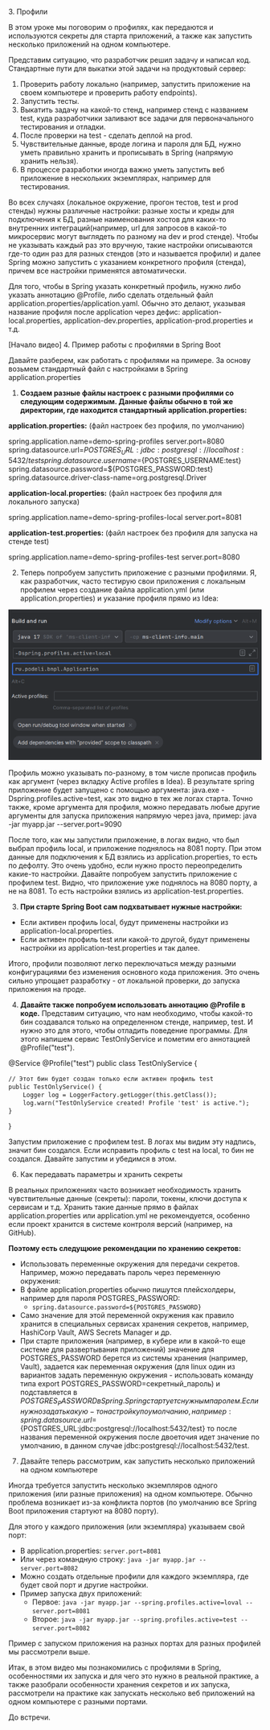 ﻿3\. Профили

В этом уроке мы поговорим о профилях, как передаются и используются секреты для старта приложений, а также как запустить несколько приложений на одном компьютере.

Представим ситуацию, что разработчик решил задачу и написал код. Стандартные пути для выкатки этой задачи на продуктовый сервер: 

1. Проверить работу локально (например, запустить приложение на своем компьютере и проверить работу endpoints).
1. Запустить тесты.
1. Выкатить задачу на какой-то стенд, например стенд с названием test, куда разработчики заливают все задачи для первоначального тестирования и отладки.
1. После проверки на test - сделать деплой на prod.
1. Чувствительные данные, вроде логина и пароля для БД, нужно уметь правильно хранить и прописывать в Spring (напрямую хранить нельзя).
1. В процессе разработки иногда важно уметь запустить веб приложение в нескольких экземплярах, например для тестирования.

Во всех случаях (локальное окружение, прогон тестов, test и prod стенды) нужны различные настройки: разные хосты и креды для подключения к БД, разные наименования хостов для каких-то внутренних интеграций(например, url для запросов в какой-то микросервис могут выглядеть по разному на dev и prod стенде). Чтобы не указывать каждый раз это вручную, такие настройки описываются где-то один раз для разных стендов (это и называется профили) и далее Spring можно запустить с указанием конкретного профиля (стенда), причем все настройки применятся автоматически.

Для того, чтобы в Spring указать конкретный профиль, нужно либо указать аннотацию @Profile, либо сделать отдельный файл application.properties/application.yaml. Обычно это делают, указывая название профиля после application через дефис: application-local.properties, application-dev.properties, application-prod.properties и т.д.

[Начало видео]
4\. Пример работы с профилями в Spring Boot

Давайте разберем, как работать с профилями на примере. За основу возьмем стандартный файл с настройками в Spring application.properties

1. **Создаем разные файлы настроек с разными профилями со следующим содержимым. Данные файлы обычно в той же директории, где находится стандартный application.properties:**

  **application.properties:** (файл настроек без профиля, по умолчанию)

  spring.application.name=demo-spring-profiles
  server.port=8080
  spring.datasource.url=${POSTGRES_URL:jdbc:postgresql://localhost:5432/test}
  spring.datasource.username=${POSTGRES_USERNAME:test}
  spring.datasource.password=${POSTGRES_PASSWORD:test}
  spring.datasource.driver-class-name=org.postgresql.Driver

  **application-local.properties:** (файл настроек без профиля для локального запуска)

  spring.application.name=demo-spring-profiles-local
  server.port=8081

  **application-test.properties:** (файл настроек без профиля для запуска на стенде test)

  spring.application.name=demo-spring-profiles-test
  server.port=8080

2. Теперь попробуем запустить приложение с разными профилями. Я, как разработчик, часто тестирую свои приложения с локальным профилем через создание файла application.yml (или application.properties) и указание профиля прямо из Idea: 

![](img.png)

Профиль можно указывать по-разному, в том числе прописав профиль как аргумент (через вкладку Active profiles в Idea).
В результате spring приложение будет запущено с помощью аргумента: java.exe -Dspring.profiles.active=test, как это видно в тех же логах старта.
Точно также, кроме аргумента для профиля, можно передавать любые другие аргументы для запуска приложения напрямую через java, пример:
java -jar myapp.jar --server.port=9090

После того, как мы запустили приложение, в логах видно, что был выбрал профиль local, и приложение поднялось на 8081 порту.
При этом данные для подключения к БД взялись из application.properties, то есть по дефолту.
Это очень удобно, если нужно просто переопределить какие-то настройки.
Давайте попробуем запустить приложение с профилем test.
Видно, что приложение уже поднялось на 8080 порту, а не на 8081. То есть настройки взялись из application-test.properties.

3. **При старте Spring Boot сам подхватывает нужные настройки:**
- Если активен профиль local, будут применены настройки из application-local.properties.
- Если активен профиль test или какой-то другой, будут применены настройки из application-test.properties и так далее.

Итого, профили позволяют легко переключаться между разными конфигурациями без изменения основного кода приложения. Это очень сильно упрощает разработку - от локальной проверки, до запуска приложения на проде.

4. **Давайте также попробуем использовать аннотацию @Profile в коде.**
Представим ситуацию, что нам необходимо, чтобы какой-то бин создавался только на определенном стенде, например, test.
И нужно это для этого, чтобы отладить поведение программы.
Для этого напишем сервис TestOnlyService и пометим его аннотацией @Profile("test").

@Service
@Profile("test")
public class TestOnlyService {

    // Этот бин будет создан только если активен профиль test
    public TestOnlyService() {
        Logger log = LoggerFactory.getLogger(this.getClass());
        log.warn("TestOnlyService created! Profile 'test' is active.");
    }
}

Запустим приложение с профилем test. В логах мы видим эту надпись, значит бин создался.
Если исправить профиль с test на local, то бин не создался.
Давайте запустим и убедимся в этом.

6. Как передавать параметры и хранить секреты

В реальных приложениях часто возникает необходимость хранить чувствительные данные (секреты): пароли, токены, ключи доступа к сервисам и т.д. Хранить такие данные прямо в файлах application.properties или application.yml не рекомендуется, особенно если проект хранится в системе контроля версий (например, на GitHub).

**Поэтому есть следущюие рекомендации по хранению секретов:**
- Использовать переменные окружения для передачи секретов. Например, можно передавать пароль через переменную окружения:
- В файле application.properties обычно пишутся плейсхолдеры, например для пароля POSTGRES_PASSWORD:
  - `spring.datasource.password=${POSTGRES_PASSWORD}`
- Само значение для этой переменной окружения как правило хранится в специальных сервисах хранения секретов, например, HashiCorp Vault, AWS Secrets Manager и др.
- При старте приложения (например, в кубере или в какой-то еще системе для развертывания приложений) значение для POSTGRES_PASSWORD берется из системы хранения (например, Vault), задается как переменная окружения (для linux один из вариантов задать переменную окружения - использовать команду типа export POSTGRES_PASSWORD=секретный_пароль) и подставляется в ${POSTGRES_PASSWORD} в Spring.
Spring стартует с нужным паролем.
Если нужно задать какую-то настройку по умолчанию, например:
spring.datasource.url=${POSTGRES_URL:jdbc:postgresql://localhost:5432/test}
то после названия переменной окружения после двоеточия идет значение по умолчанию, в данном случае jdbc:postgresql://localhost:5432/test.

7. Давайте теперь рассмотрим, как запустить несколько приложений на одном компьютере

Иногда требуется запустить несколько экземпляров одного приложения (или разные приложения) на одном компьютере. Обычно проблема возникает из-за конфликта портов (по умолчанию все Spring Boot приложения стартуют на 8080 порту).

Для этого у каждого приложения (или экземпляра) указываем свой порт:
  - В application.properties: `server.port=8081`
  - Или через командную строку: `java -jar myapp.jar --server.port=8082`
- Можно создать отдельные профили для каждого экземпляра, где будет свой порт и другие настройки.
- Пример запуска двух приложений:
  - Первое: `java -jar myapp.jar --spring.profiles.active=loval --server.port=8081`
  - Второе: `java -jar myapp.jar --spring.profiles.active=test --server.port=8082`

Пример с запуском приложения на разных портах для разных профилей мы рассмотрели выше.

Итак, в этом видео мы познакомились с профилями в Spring, особенностями их запуска и для чего это нужно в реальной практике, а также разобрали особенности хранения секретов и их запуска, рассмотрели на практике как запускать несколько веб приложений на одном компьютере с разными портами.

До встречи.
